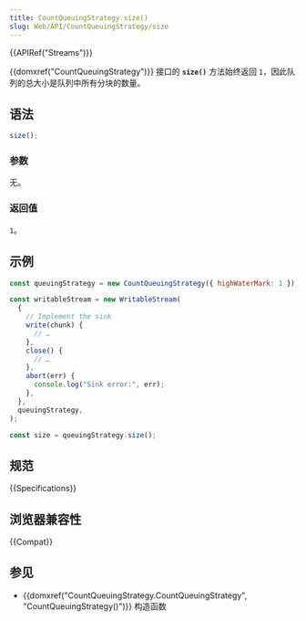 ```yaml
---
title: CountQueuingStrategy.size()
slug: Web/API/CountQueuingStrategy/size
---
```


{{APIRef("Streams")}}

{{domxref("CountQueuingStrategy")}} 接口的 **`size()`** 方法始终返回 `1`，因此队列的总大小是队列中所有分块的数量。

## 语法

```js
size();
```

### 参数

无。

### 返回值

`1`。

## 示例

```js
const queuingStrategy = new CountQueuingStrategy({ highWaterMark: 1 });

const writableStream = new WritableStream(
  {
    // Implement the sink
    write(chunk) {
      // …
    },
    close() {
      // …
    },
    abort(err) {
      console.log("Sink error:", err);
    },
  },
  queuingStrategy,
);

const size = queuingStrategy.size();
```

## 规范

{{Specifications}}

## 浏览器兼容性

{{Compat}}

## 参见

- {{domxref("CountQueuingStrategy.CountQueuingStrategy", "CountQueuingStrategy()")}} 构造函数
